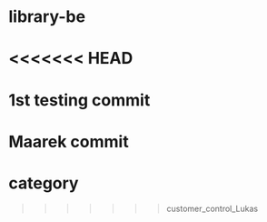# library-be
<<<<<<< HEAD
=======
# 1st testing commit
# Maarek commit
# category
>>>>>>> customer_control_Lukas
